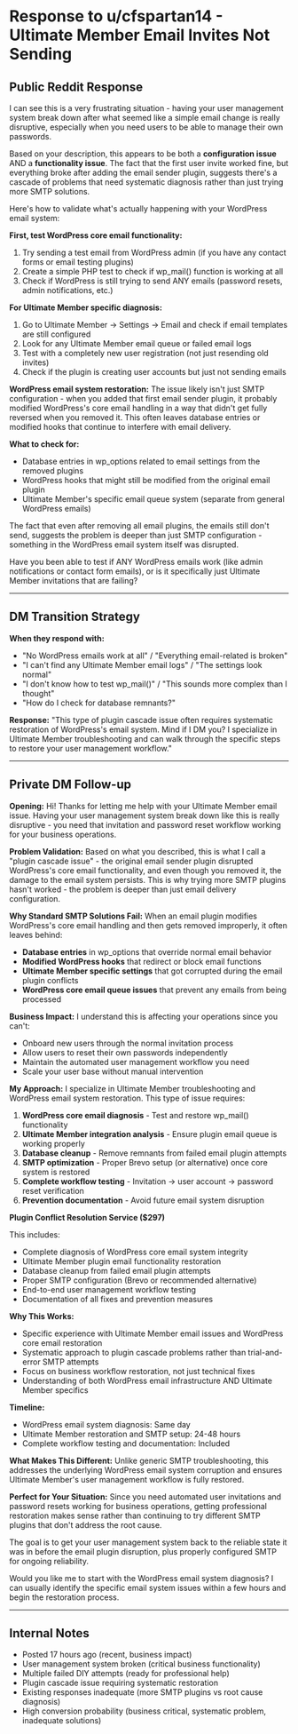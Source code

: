 # Response to u/cfspartan14 - Ultimate Member Email Invites Not Sending

## Public Reddit Response

I can see this is a very frustrating situation - having your user management system break down after what seemed like a simple email change is really disruptive, especially when you need users to be able to manage their own passwords.

Based on your description, this appears to be both a **configuration issue** AND a **functionality issue**. The fact that the first user invite worked fine, but everything broke after adding the email sender plugin, suggests there's a cascade of problems that need systematic diagnosis rather than just trying more SMTP solutions.

Here's how to validate what's actually happening with your WordPress email system:

**First, test WordPress core email functionality:**
1. Try sending a test email from WordPress admin (if you have any contact forms or email testing plugins)
2. Create a simple PHP test to check if wp_mail() function is working at all
3. Check if WordPress is still trying to send ANY emails (password resets, admin notifications, etc.)

**For Ultimate Member specific diagnosis:**
1. Go to Ultimate Member → Settings → Email and check if email templates are still configured
2. Look for any Ultimate Member email queue or failed email logs
3. Test with a completely new user registration (not just resending old invites)
4. Check if the plugin is creating user accounts but just not sending emails

**WordPress email system restoration:**
The issue likely isn't just SMTP configuration - when you added that first email sender plugin, it probably modified WordPress's core email handling in a way that didn't get fully reversed when you removed it. This often leaves database entries or modified hooks that continue to interfere with email delivery.

**What to check for:**
- Database entries in wp_options related to email settings from the removed plugins
- WordPress hooks that might still be modified from the original email plugin
- Ultimate Member's specific email queue system (separate from general WordPress emails)

The fact that even after removing all email plugins, the emails still don't send, suggests the problem is deeper than just SMTP configuration - something in the WordPress email system itself was disrupted.

Have you been able to test if ANY WordPress emails work (like admin notifications or contact form emails), or is it specifically just Ultimate Member invitations that are failing?

---

## DM Transition Strategy

**When they respond with:**
- "No WordPress emails work at all" / "Everything email-related is broken"
- "I can't find any Ultimate Member email logs" / "The settings look normal"  
- "I don't know how to test wp_mail()" / "This sounds more complex than I thought"
- "How do I check for database remnants?"

**Response:**
"This type of plugin cascade issue often requires systematic restoration of WordPress's email system. Mind if I DM you? I specialize in Ultimate Member troubleshooting and can walk through the specific steps to restore your user management workflow."

---

## Private DM Follow-up

**Opening:**
Hi! Thanks for letting me help with your Ultimate Member email issue. Having your user management system break down like this is really disruptive - you need that invitation and password reset workflow working for your business operations.

**Problem Validation:**
Based on what you described, this is what I call a "plugin cascade issue" - the original email sender plugin disrupted WordPress's core email functionality, and even though you removed it, the damage to the email system persists. This is why trying more SMTP plugins hasn't worked - the problem is deeper than just email delivery configuration.

**Why Standard SMTP Solutions Fail:**
When an email plugin modifies WordPress's core email handling and then gets removed improperly, it often leaves behind:
- **Database entries** in wp_options that override normal email behavior
- **Modified WordPress hooks** that redirect or block email functions
- **Ultimate Member specific settings** that got corrupted during the email plugin conflicts
- **WordPress core email queue issues** that prevent any emails from being processed

**Business Impact:**
I understand this is affecting your operations since you can't:
- Onboard new users through the normal invitation process
- Allow users to reset their own passwords independently  
- Maintain the automated user management workflow you need
- Scale your user base without manual intervention

**My Approach:**
I specialize in Ultimate Member troubleshooting and WordPress email system restoration. This type of issue requires:

1. **WordPress core email diagnosis** - Test and restore wp_mail() functionality
2. **Ultimate Member integration analysis** - Ensure plugin email queue is working properly
3. **Database cleanup** - Remove remnants from failed email plugin attempts
4. **SMTP optimization** - Proper Brevo setup (or alternative) once core system is restored
5. **Complete workflow testing** - Invitation → user account → password reset verification
6. **Prevention documentation** - Avoid future email system disruption

**Plugin Conflict Resolution Service ($297)**

This includes:
- Complete diagnosis of WordPress core email system integrity
- Ultimate Member plugin email functionality restoration  
- Database cleanup from failed email plugin attempts
- Proper SMTP configuration (Brevo or recommended alternative)
- End-to-end user management workflow testing
- Documentation of all fixes and prevention measures

**Why This Works:**
- Specific experience with Ultimate Member email issues and WordPress core email restoration
- Systematic approach to plugin cascade problems rather than trial-and-error SMTP attempts
- Focus on business workflow restoration, not just technical fixes
- Understanding of both WordPress email infrastructure AND Ultimate Member specifics

**Timeline:**
- WordPress email system diagnosis: Same day
- Ultimate Member restoration and SMTP setup: 24-48 hours  
- Complete workflow testing and documentation: Included

**What Makes This Different:**
Unlike generic SMTP troubleshooting, this addresses the underlying WordPress email system corruption and ensures Ultimate Member's user management workflow is fully restored.

**Perfect for Your Situation:**
Since you need automated user invitations and password resets working for business operations, getting professional restoration makes sense rather than continuing to try different SMTP plugins that don't address the root cause.

The goal is to get your user management system back to the reliable state it was in before the email plugin disruption, plus properly configured SMTP for ongoing reliability.

Would you like me to start with the WordPress email system diagnosis? I can usually identify the specific email system issues within a few hours and begin the restoration process.

---

## Internal Notes
- Posted 17 hours ago (recent, business impact)
- User management system broken (critical business functionality)
- Multiple failed DIY attempts (ready for professional help)
- Plugin cascade issue requiring systematic restoration
- Existing responses inadequate (more SMTP plugins vs root cause diagnosis)
- High conversion probability (business critical, systematic problem, inadequate solutions)